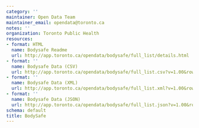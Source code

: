 ```yaml
---
category: ''
maintainer: Open Data Team
maintainer_email: opendata@toronto.ca
notes: ''
organization: Toronto Public Health
resources:
- format: HTML
  name: Bodysafe Readme
  url: http://app.toronto.ca/opendata/bodysafe/full_list/details.html
- format: ''
  name: Bodysafe Data (CSV)
  url: http://app.toronto.ca/opendata/bodysafe/full_list.csv?v=1.00&row_start=1&row_count=1000000
- format: ''
  name: Bodysafe Data (XML)
  url: http://app.toronto.ca/opendata/bodysafe/full_list.xml?v=1.00&row_start=1&row_count=1000000
- format: ''
  name: Bodysafe Data (JSON)
  url: http://app.toronto.ca/opendata/bodysafe/full_list.json?v=1.00&row_start=1&row_count=1000000
schema: default
title: BodySafe
---
```

